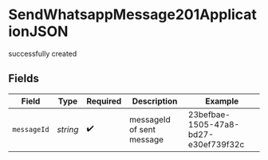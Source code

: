 # SendWhatsappMessage201ApplicationJSON

successfully created


## Fields

| Field                                | Type                                 | Required                             | Description                          | Example                              |
| ------------------------------------ | ------------------------------------ | ------------------------------------ | ------------------------------------ | ------------------------------------ |
| `messageId`                          | *string*                             | :heavy_check_mark:                   | messageId of sent message            | 23befbae-1505-47a8-bd27-e30ef739f32c |